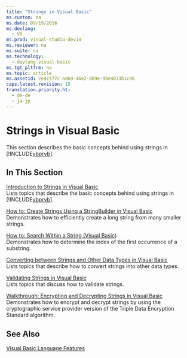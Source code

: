```yaml
---
title: "Strings in Visual Basic"
ms.custom: na
ms.date: 09/19/2016
ms.devlang: 
  - VB
ms.prod: visual-studio-dev14
ms.reviewer: na
ms.suite: na
ms.technology: 
  - devlang-visual-basic
ms.tgt_pltfrm: na
ms.topic: article
ms.assetid: 7e4c777c-ad69-46e2-8b9e-9be4033b1c96
caps.latest.revision: 15
translation.priority.ht: 
  - de-de
  - ja-jp
---
```

# Strings in Visual Basic
This section describes the basic concepts behind using strings in [!INCLUDE[vbprvb](../vs140/includes/vbprvb_md.md)].  
  
## In This Section  
 [Introduction to Strings in Visual Basic](../vs140/Introduction-to-Strings-in-Visual-Basic.md)  
 Lists topics that describe the basic concepts behind using strings in [!INCLUDE[vbprvb](../vs140/includes/vbprvb_md.md)].  
  
 [How to: Create Strings Using a StringBuilder in Visual Basic](../Topic/How%20to:%20Create%20Strings%20Using%20a%20StringBuilder%20in%20Visual%20Basic.md)  
 Demonstrates how to efficiently create a long string from many smaller strings.  
  
 [How to: Search Within a String (Visual Basic)](../Topic/How%20to:%20Search%20Within%20a%20String%20\(Visual%20Basic\).md)  
 Demonstrates how to determine the index of the first occurrence of a substring.  
  
 [Converting between Strings and Other Data Types in Visual Basic](../vs140/Converting-Between-Strings-and-Other-Data-Types-in-Visual-Basic.md)  
 Lists topics that describe how to convert strings into other data types.  
  
 [Validating Strings in Visual Basic](../Topic/Validating%20Strings%20in%20Visual%20Basic.md)  
 Lists topics that discuss how to validate strings.  
  
 [Walkthrough: Encrypting and Decrypting Strings in Visual Basic](../Topic/Walkthrough:%20Encrypting%20and%20Decrypting%20Strings%20in%20Visual%20Basic.md)  
 Demonstrates how to encrypt and decrypt strings by using the cryptographic service provider version of the Triple Data Encryption Standard algorithm.  
  
## See Also  
 [Visual Basic Language Features](../vs140/Visual-Basic-Language-Features.md)